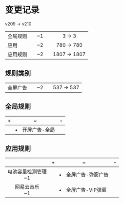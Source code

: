 # 变更记录

v209 -> v210

||||||
|-|:-:|:-:|:-:|:-:|
|全局规则||~1||3 -> 3|
|应用||~2||780 -> 780|
|应用规则||~2||1807 -> 1807|

## 规则类别

||||||
|-|:-:|:-:|:-:|:-:|
|全屏广告||~2||537 -> 537|

## 全局规则

|+|~|-|
|-|-|-|
||<li>开屏广告-全局||

## 应用规则

||+|~|-|
|:-:|-|-|-|
|电池容量检测管理<br>~1||<li>全屏广告-弹窗广告||
|网易云音乐<br>~1||<li>全屏广告-VIP弹窗||
